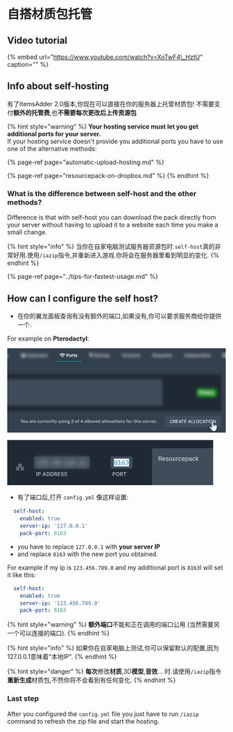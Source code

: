 # 自搭材质包托管

## Video tutorial

{% embed url="https://www.youtube.com/watch?v=XoTwF4\_HztU" caption="" %}

## Info about self-hosting

有了ItemsAdder 2.0版本,你现在可以直接在你的服务器上托管材质包! 不需要支付**额外的托管费**,也**不需要每次更改后上传资源包**

{% hint style="warning" %}
**Your hosting service must let you get additional ports for your server.**  
If your hosting service doesn't provide you additional ports you have to use one of the alternative methods:

{% page-ref page="automatic-upload-hosting.md" %}

{% page-ref page="resourcepack-on-dropbox.md" %}
{% endhint %}

### What is the difference between self-host and the other methods?

Difference is that with self-host you can download the pack directly from your server without having to upload it to a website each time you make a small change.

{% hint style="info" %}
当你在自家电脑测试服务器资源包时.`self-host`真的非常好用.使用`/iazip`指令,并重新进入游戏.你将会在服务器里看到明显的变化.
{% endhint %}

{% page-ref page="../tips-for-fastest-usage.md" %}

## How can I configure the self host?

* 在你的翼龙面板查询有没有额外的端口,如果没有,你可以要求服务商给你提供一个.

For example on **Pterodactyl**:

![](../../.gitbook/assets/immagine%20%28111%29.png)

![](../../.gitbook/assets/immagine%20%28105%29.png)

* 有了端口后,打开 `config.yml` 像这样设置:

```yaml
  self-host:
    enabled: true
    server-ip: '127.0.0.1'
    pack-port: 8163
```

* you have to replace `127.0.0.1` with **your server IP**
* and replace `8163` with the new port you obtained.

For example if my ip is `123.456.789.0` and my additional port is `8163`I will set it like this:

```yaml
  self-host:
    enabled: true
    server-ip: '123.456.789.0'
    pack-port: 8163
```

{% hint style="warning" %}
**额外端口**不能和正在调用的端口公用 \(当然需要另一个可以连接的端口\).
{% endhint %}

{% hint style="info" %}
如果你在自家电脑上测试,你可以保留默认的配置,因为127.0.0.1意味着"本地IP".
{% endhint %}

{% hint style="danger" %}
**每次**修改**材质**,3D**模型**,**音效**... 时.请使用`/iazip`指令**重新生成**材质包,不然你将不会看到有任何变化.
{% endhint %}

### Last step

After you configured the `config.yml` file you just have to run `/iazip` command to refresh the zip file and start the hosting.

